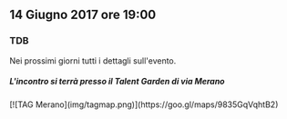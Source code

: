 ## 14 Giugno  2017 ore 19:00
### TDB

Nei prossimi giorni tutti i dettagli sull'evento.

##### L'incontro si terrà presso il Talent Garden di via Merano 

<div class="frame">
  [![TAG Merano](img/tagmap.png)](https://goo.gl/maps/9835GqVqhtB2)
</div>
